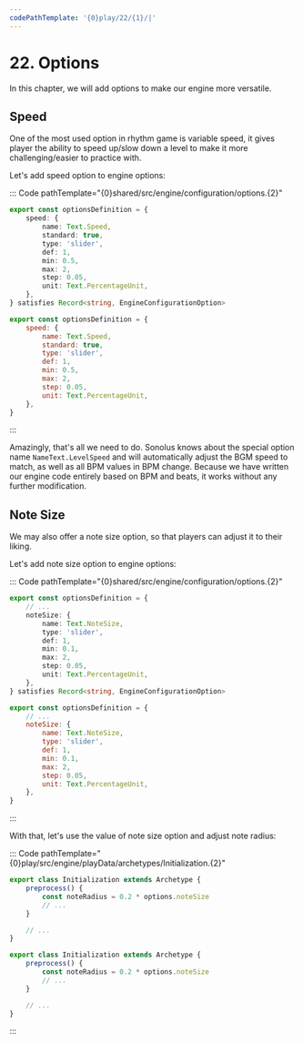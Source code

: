 ```yaml
---
codePathTemplate: '{0}play/22/{1}/|'
---
```


# 22. Options

In this chapter, we will add options to make our engine more versatile.

## Speed

One of the most used option in rhythm game is variable speed, it gives player the ability to speed up/slow down a level to make it more challenging/easier to practice with.

Let's add speed option to engine options:

::: Code pathTemplate="{0}shared/src/engine/configuration/options.{2}"

```ts
export const optionsDefinition = {
    speed: {
        name: Text.Speed,
        standard: true,
        type: 'slider',
        def: 1,
        min: 0.5,
        max: 2,
        step: 0.05,
        unit: Text.PercentageUnit,
    },
} satisfies Record<string, EngineConfigurationOption>
```

```js
export const optionsDefinition = {
    speed: {
        name: Text.Speed,
        standard: true,
        type: 'slider',
        def: 1,
        min: 0.5,
        max: 2,
        step: 0.05,
        unit: Text.PercentageUnit,
    },
}
```

:::

Amazingly, that's all we need to do. Sonolus knows about the special option name `NameText.LevelSpeed` and will automatically adjust the BGM speed to match, as well as all BPM values in BPM change. Because we have written our engine code entirely based on BPM and beats, it works without any further modification.

## Note Size

We may also offer a note size option, so that players can adjust it to their liking.

Let's add note size option to engine options:

::: Code pathTemplate="{0}shared/src/engine/configuration/options.{2}"

```ts
export const optionsDefinition = {
    // ...
    noteSize: {
        name: Text.NoteSize,
        type: 'slider',
        def: 1,
        min: 0.1,
        max: 2,
        step: 0.05,
        unit: Text.PercentageUnit,
    },
} satisfies Record<string, EngineConfigurationOption>
```

```js
export const optionsDefinition = {
    // ...
    noteSize: {
        name: Text.NoteSize,
        type: 'slider',
        def: 1,
        min: 0.1,
        max: 2,
        step: 0.05,
        unit: Text.PercentageUnit,
    },
}
```

:::

With that, let's use the value of note size option and adjust note radius:

::: Code pathTemplate="{0}play/src/engine/playData/archetypes/Initialization.{2}"

```ts
export class Initialization extends Archetype {
    preprocess() {
        const noteRadius = 0.2 * options.noteSize
        // ...
    }

    // ...
}
```

```js
export class Initialization extends Archetype {
    preprocess() {
        const noteRadius = 0.2 * options.noteSize
        // ...
    }

    // ...
}
```

:::
